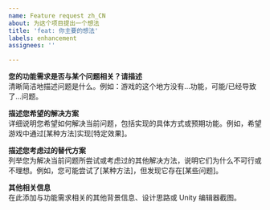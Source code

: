 ```yaml
---
name: Feature request zh_CN
about: 为这个项目提出一个想法
title: 'feat: 你主要的想法'
labels: enhancement
assignees: ''

---
```


**您的功能需求是否与某个问题相关？请描述**  
清晰简洁地描述问题是什么。例如：游戏的这个地方没有...功能，可能/已经导致了...问题。

**描述您希望的解决方案**  
详细说明您希望如何解决当前问题，包括实现的具体方式或预期功能。例如，希望游戏中通过[某种方法]实现[特定效果]。

**描述您考虑过的替代方案**  
列举您为解决当前问题所尝试或考虑过的其他解决方法，说明它们为什么不可行或不理想。例如，您可能尝试了[某种方法]，但发现它存在[某些问题]。

**其他相关信息**  
在此添加与功能需求相关的其他背景信息、设计思路或 Unity 编辑器截图。
